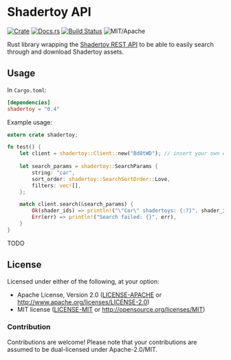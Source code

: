 # Shadertoy API

[![Crate](https://img.shields.io/crates/v/shadertoy.svg)](https://crates.io/crates/shadertoy)
[![Docs.rs](https://docs.rs/shadertoy/badge.svg)](https://docs.rs/shadertoy)
[![Build Status](https://travis-ci.com/repi/shadertoy-browser.svg?token=8SzG1tHkq3FpBRftmohU&branch=master)](https://travis-ci.com/repi/shadertoy-browser)
![MIT/Apache](https://img.shields.io/badge/license-MIT%2FApache-blue.svg)

Rust library wrapping the [Shadertoy REST API](http://shadertoy.com/api) to be able to easily search through and download Shadertoy assets.

## Usage

In `Cargo.toml`:

```toml
[dependencies]
shadertoy = "0.4"
```

Example usage:

```rust
extern crate shadertoy;

fn test() {
    let client = shadertoy::Client::new("Bd8tWD"); // insert your own API key here
    
	let search_params = shadertoy::SearchParams {
        string: "car",
        sort_order: shadertoy::SearchSortOrder::Love,
        filters: vec![],
    };

    match client.search(&search_params) {
        Ok(shader_ids) => println!("\"Car\" shadertoys: {:?}", shader_ids),
        Err(err) => println!("Search failed: {}", err),
    }
}
```

TODO

## License

Licensed under either of the following, at your option:

* Apache License, Version 2.0 ([LICENSE-APACHE](LICENSE-APACHE) or http://www.apache.org/licenses/LICENSE-2.0)
* MIT license ([LICENSE-MIT](LICENSE-MIT) or http://opensource.org/licenses/MIT)

### Contribution

Contributions are welcome! Please note that your contributions are assumed to be dual-licensed under Apache-2.0/MIT.
